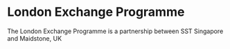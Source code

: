 # London Exchange Programme

The London Exchange Programme is a partnership between SST Singapore and Maidstone, UK
